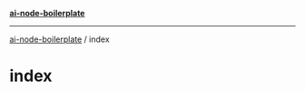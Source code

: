 [**ai-node-boilerplate**](../README.md)

***

[ai-node-boilerplate](../modules.md) / index

# index
